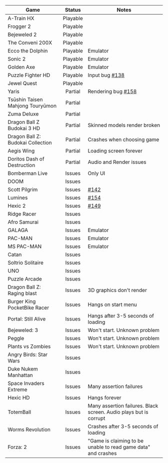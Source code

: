 | Game                             | Status        | Notes       |
|----------------------------------|:-------------:|-------------|
| A-Train HX                       | Playable      |             |
| Frogger 2                        | Playable      |             |
| Bejeweled 2                      | Playable      |             |
| The Conveni 200X                 | Playable      |             |
| Ecco the Dolphin                 | Playable      | Emulator    |
| Sonic 2                          | Playable      | Emulator    |
| Golden Axe                       | Playable      | Emulator    |
| Puzzle Fighter HD                | Playable      | Input bug [#138](https://github.com/benvanik/xenia/issues/138) |
| Jewel Quest                      | Playable      |             |
| Yaris                            | Partial       | Rendering bug [#158](https://github.com/benvanik/xenia/issues/158) |
| Tsūshin Taisen Mahjong Touryūmon | Partial       |             |
| Zuma Deluxe                      | Partial       |             |
| Dragon Ball Z Budokai 3 HD       | Partial       | Skinned models render broken |
| Dragon Ball Z: Budokai Collection| Partial       | Crashes when choosing game |
| Aegis Wing                       | Partial       | Loading screen forever |
| Doritos Dash of Destruction      | Partial       | Audio and Render issues |
| Bomberman Live                   | Issues        | Only UI     |
| DOOM                             | Issues        |             |
| Scott Pilgrim                    | Issues        | [#142](https://github.com/benvanik/xenia/issues/142) |
| Lumines                          | Issues        | [#154](https://github.com/benvanik/xenia/issues/154) |
| Hexic 2                          | Issues        | [#149](https://github.com/benvanik/xenia/issues/149) |
| Ridge Racer                      | Issues        |             |
| Afro Samurai                     | Issues        |             |
| GALAGA                           | Issues        | Emulator    |
| PAC-MAN                          | Issues        | Emulator    |
| MS PAC-MAN                       | Issues        | Emulator    |
| Catan                            | Issues        |             |
| Soltrio Solitaire                | Issues        |             |
| UNO                              | Issues        |             |
| Puzzle Arcade                    | Issues        |             |
| Dragon Ball Z: Raging blast      | Issues        | 3D graphics don't render |
| Burger King PocketBike Racer     | Issues        | Hangs on start menu |
| Portal: Still Alive              | Issues        | Hangs after 3-5 seconds of loading |
| Bejeweled: 3                     | Issues        | Won't start. Unknown problem |
| Peggle                           | Issues        | Won't start. Unknown problem |
| Plants vs Zombies                | Issues        | Won't start. Unknown problem |
| Angry Birds: Star Wars           | Issues        |            |
| Duke Nukem Manhattan             | Issues        |            |
| Space Invaders Extreme           | Issues        | Many assertion failures |
| Hexic HD                         | Issues        | Hangs forever |
| TotemBall                        | Issues        | Many assertion failures. Black screen. Audio plays but is corrupt |
| Worms Revolution                 | Issues        | Crashes after 3-5 seconds of loading |
| Forza: 2                         | Issues        | "Game is claiming to be unable to read game data" and crashes |